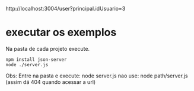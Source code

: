 http://localhost:3004/user?principal.idUsuario=3

# executar os exemplos
Na pasta de cada projeto execute.
```
npm install json-server
node ./server.js
```
Obs: Entre na pasta e execute: node server.js
nao use: node path/server.js (assim dá 404 quando acessar a url)